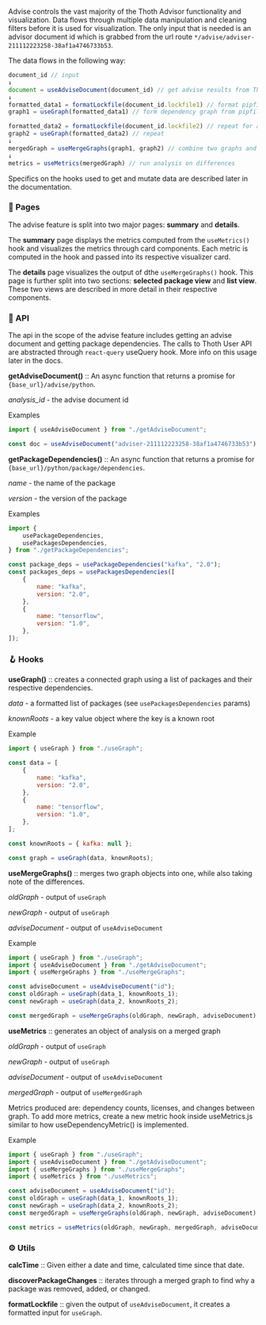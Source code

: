Advise controls the vast majority of the Thoth Advisor functionality and visualization.
Data flows through multiple data manipulation and cleaning filters before it is used for visualization.
The only input that is needed is an advisor document id which is grabbed from the url route
`*/advise/adviser-211112223258-38af1a4746733b53`.

The data flows in the following way:

```js static
document_id // input
↓
document = useAdviseDocument(document_id) // get advise results from Thoth
↓
formatted_data1 = formatLockfile(document_id.lockfile1) // format pipfile.lock into readbale json
graph1 = useGraph(formatted_data1) // form dependency graph from pipfile.lock packages

formatted_data2 = formatLockfile(document_id.lockfile2) // repeat for another pipfile.lock
graph2 = useGraph(formatted_data2) // repeat
↓
mergedGraph = useMergeGraphs(graph1, graph2) // combine two graphs and mark the differences
↓
metrics = useMetrics(mergedGraph) // run analysis on differences
```

Specifics on the hooks used to get and mutate data are described later in the documentation.

### 📄 Pages

The advise feature is split into two major pages: **summary** and **details**.

The **summary** page displays the metrics computed from the `useMetrics()` hook and visualizes the metrics
through card components. Each metric is computed in the hook and passed into its respective visualizer card.

The **details** page visualizes the output of dthe `useMergeGraphs()` hook. This page is further split into two sections:
**selected package view** and **list view**. These two views are described in more detail in their respective components.

### 📡 API

The api in the scope of the advise feature includes getting an advise document and getting package dependencies.
The calls to Thoth User API are abstracted through `react-query` useQuery hook. More info on this usage later in the docs.

**getAdviseDocument()** :: An async function that returns a promise for `{base_url}/advise/python`.

_analysis_id_ - the advise document id

Examples

```jsx static
import { useAdviseDocument } from "./getAdviseDocument";

const doc = useAdviseDocument("adviser-211112223258-38af1a4746733b53");
```

**getPackageDependencies()** :: An async function that returns a promise for `{base_url}/python/package/dependencies`.

_name_ - the name of the package

_version_ - the version of the package

Examples

```jsx static
import {
    usePackageDependencies,
    usePackagesDependencies,
} from "./getPackageDependencies";

const package_deps = usePackageDependencies("kafka", "2.0");
const packages_deps = usePackagesDependencies([
    {
        name: "kafka",
        version: "2.0",
    },
    {
        name: "tensorflow",
        version: "1.0",
    },
]);
```

### 🪝 Hooks

**useGraph()** :: creates a connected graph using a list of packages and their respective dependencies.

_data_ - a formatted list of packages (see `usePackagesDependencies` params)

_knownRoots_ - a key value object where the key is a known root

Example

```jsx static
import { useGraph } from "./useGraph";

const data = [
    {
        name: "kafka",
        version: "2.0",
    },
    {
        name: "tensorflow",
        version: "1.0",
    },
];

const knownRoots = { kafka: null };

const graph = useGraph(data, knownRoots);
```

**useMergeGraphs()** :: merges two graph objects into one, while also taking note of the differences.

_oldGraph_ - output of `useGraph`

_newGraph_ - output of `useGraph`

_adviseDocument_ - output of `useAdviseDocument`

Example

```jsx static
import { useGraph } from "./useGraph";
import { useAdviseDocument } from "./getAdviseDocument";
import { useMergeGraphs } from "./useMergeGraphs";

const adviseDocument = useAdviseDocument("id");
const oldGraph = useGraph(data_1, knownRoots_1);
const newGraph = useGraph(data_2, knownRoots_2);

const mergedGraph = useMergeGraphs(oldGraph, newGraph, adviseDocument);
```

**useMetrics** :: generates an object of analysis on a merged graph

_oldGraph_ - output of `useGraph`

_newGraph_ - output of `useGraph`

_adviseDocument_ - output of `useAdviseDocument`

_mergedGraph_ - output of `useMergedGraph`

Metrics produced are: dependency counts, licenses, and changes between graph. To add more metrics,
create a new metric hook inside useMetrics.js similar to how useDependencyMetric() is implemented.

Example

```jsx static
import { useGraph } from "./useGraph";
import { useAdviseDocument } from "./getAdviseDocument";
import { useMergeGraphs } from "./useMergeGraphs";
import { useMetrics } from "./useMetrics";

const adviseDocument = useAdviseDocument("id");
const oldGraph = useGraph(data_1, knownRoots_1);
const newGraph = useGraph(data_2, knownRoots_2);
const mergedGraph = useMergeGraphs(oldGraph, newGraph, adviseDocument);

const metrics = useMetrics(oldGraph, newGraph, mergedGraph, adviseDocument);
```

### ⚙️ Utils

**calcTime** :: Given either a date and time, calculated time since that date.

**discoverPackageChanges** :: iterates through a merged graph to find why a package was removed, added, or changed.

**formatLockfile** :: given the output of `useAdviseDocument`, it creates a formatted input for `useGraph`.
